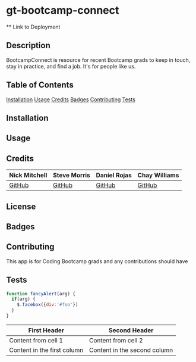 # gt-bootcamp-connect

** Link to Deployment

## Description

BootcampConnect is resource for recent Bootcamp grads to keep in touch, stay in practice, and find a job. It's for people like us.

## Table of Contents

[Installation](#installation)
[Usage](#usage)
[Credits](#credits)
[Badges](#badges)
[Contributing](#contributing)
[Tests](#tests)


## Installation


## Usage

## Credits

Nick Mitchell | Steve Morris | Daniel Rojas  | Chay Williams
------------ | ------------- | ------------ | -------------
[GitHub](https://github.com/nmitchell34) | [GitHub](https://github.com/steveamorris) | [GitHub](https://github.com/danieldrojas) | [GitHub](https://github.com/Chayvw) |

## License


## Badges

## Contributing 

This app is for Coding Bootcamp grads and any contributions should have 

## Tests



```javascript
function fancyAlert(arg) {
  if(arg) {
    $.facebox({div:'#foo'})
  }
}
```

First Header | Second Header
------------ | -------------
Content from cell 1 | Content from cell 2
Content in the first column | Content in the second column